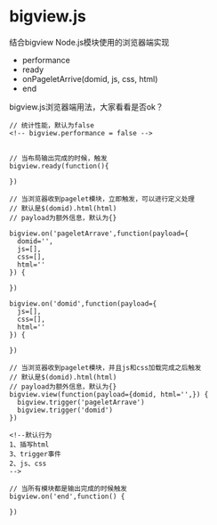# bigview.js

结合bigview Node.js模块使用的浏览器端实现


- performance
- ready
- onPageletArrive(domid, js, css, html)
- end


bigview.js浏览器端用法，大家看看是否ok？

```
// 统计性能，默认为false
<!-- bigview.performance = false -->


// 当布局输出完成的时候，触发
bigview.ready(function(){

})

// 当浏览器收到pagelet模块，立即触发，可以进行定义处理
// 默认是$(domid).html(html)
// payload为额外信息，默认为{}

bigview.on('pageletArrave',function(payload={
  domid='',
  js=[], 
  css=[], 
  html=''
}) {

})

bigview.on('domid',function(payload={
  js=[], 
  css=[], 
  html=''
}) {

})

// 当浏览器收到pagelet模块，并且js和css加载完成之后触发
// 默认是$(domid).html(html)
// payload为额外信息，默认为{}
bigview.view(function(payload={domid, html='',}) {
  bigview.trigger('pageletArrave')
  bigview.trigger('domid')
})

<!--默认行为
1、插写html 
3、trigger事件
2、js、css
-->

// 当所有模块都是输出完成的时候触发
bigview.on('end',function() {

})

```

<script>
  bigview.pageletArrive(domid, payload={})
</script>
